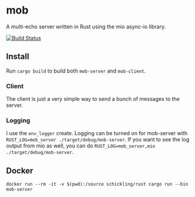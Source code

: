 # mob

A multi-echo server written in Rust using the mio async-io library.

[![Build Status](https://travis-ci.org/hjr3/mob.svg?branch=master)](https://travis-ci.org/hjr3/mob)

## Install

Run `cargo build` to build both `mob-server` and `mob-client`.

### Client

The client is just a very simple way to send a bunch of messages to the server.

### Logging

I use the `env_logger` create. Logging can be turned on for mob-server with `RUST_LOG=mob_server ./target/debug/mob-server`. If you want to see the log output from mio as well, you can do `RUST_LOG=mob_server,mio ./target/debug/mob-server`.

## Docker

```
docker run --rm -it -v $(pwd):/source schickling/rust cargo run --bin mob-server
```
